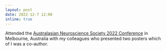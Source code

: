 ```yaml
---
layout: post
date: 2022-12-7 12:00
inline: true
---
```


Attended the [Australasian Neuroscience Society 2022 Conference](https://www.ans.org.au/ans-2022-asm) in Melbourne, Australia with my colleagues who presented two posters which of I was a co-author.
